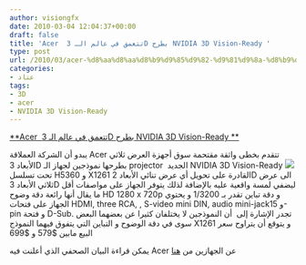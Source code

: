 ```yaml
---
author: visiongfx
date: 2010-03-04 12:04:37+00:00
draft: false
title: 'Acer  تتعمق في عالم الـ 3D بطرح NVIDIA 3D Vision-Ready '
type: post
url: /2010/03/acer-%d8%aa%d8%aa%d8%b9%d9%85%d9%82-%d9%81%d9%8a-%d8%b9%d8%a7%d9%84%d9%85-%d8%a7%d9%84%d9%80-3d-%d8%a8%d8%b7%d8%b1%d8%ad-nvidia-3d-vision-ready/
categories:
- عتاد
tags:
- 3D
- acer
- NVIDIA 3D Vision-Ready
---
```


[**Acer  تتعمق في عالم الـ 3D بطرح NVIDIA 3D Vision-Ready **](https://www.it-scoop.com/2010/03/acer-%d8%aa%d8%aa%d8%b9%d9%85%d9%82-%d9%81%d9%8a-%d8%b9%d8%a7%d9%84%d9%85-%d8%a7%d9%84%d9%80-3d-%d8%a8%d8%b7%d8%b1%d8%ad-nvidia-3d-vision-ready/)


يبدو أن الشركة العملاقة Acer تتقدم بخطى واثقة مقتحمة سوق أجهزة العرض ثلاثي الأبعاد 3D بطرحها نموذجين لجهاز الـ projector  الجديد NVIDIA 3D Vision-Ready
[![](https://www.it-scoop.com/wp-content/uploads/2010/03/acer-nvidia-3d-vision-ready-dlp-projectors.jpg)
](https://www.it-scoop.com/2010/03/acer-%d8%aa%d8%aa%d8%b9%d9%85%d9%82-%d9%81%d9%8a-%d8%b9%d8%a7%d9%84%d9%85-%d8%a7%d9%84%d9%80-3d-%d8%a8%d8%b7%d8%b1%d8%ad-nvidia-3d-vision-ready/)
تحت تسلسل   H5360 و  X1261  القادرة على تحويل أي عرض تنائي الأبعاد 2D الى عرض ثلاثي الأبعاد 3D ليضفي لمسة واقعية عليه بالإضافة لذلك يتوفر الجهاز على  مواصفات أقل ما يقال أنها رائعة دقة وضوح HD 1280 x 720p و دقة تباين تقدر بـ 1/3200 و يحتوي الجهاز على فتحات HDMI, three RCA, , S-video mini DIN, audio mini-jackو 15-pin و فتحة D-Sub.
تجدر الإشارة إلى  أن النموذجين لا يختلفان كثيرا عن بعضهما البعض سوى في دقة الوضوح و التباين التي يتفوق فيهما النموذج X1261
و يتوقع أن يتراوح سعر البيع مابين  $579 و $699

يمكن قراءة البيان الصحفي الذي أعلنت فيه Acer عن الجهازين من [هنا](http://www.businesswire.com/portal/site/home/permalink/?ndmViewId=news_view&newsId=20100302005893&newsLang=en)
